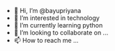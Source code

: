- 👋 Hi, I’m @bayupriyana
- 👀 I’m interested in technology
- 🌱 I’m currently learning python
- 💞️ I’m looking to collaborate on ...
- 📫 How to reach me ...

<!---
bayupriyana/bayupriyana is a ✨ special ✨ repository because its `README.md` (this file) appears on your GitHub profile.
You can click the Preview link to take a look at your changes.
--->
